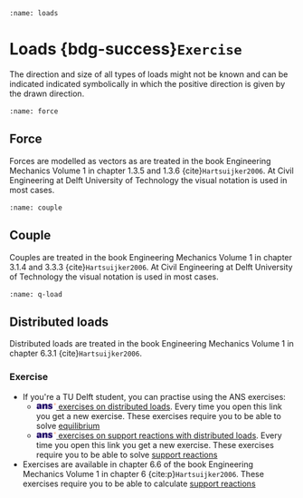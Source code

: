 ```{index} Loads
:name: loads
```
# Loads {bdg-success}`Exercise`
The direction and size of all types of loads might not be known and can be indicated indicated symbolically in which the positive direction is given by the drawn direction.

```{index} Force
:name: force
```
## Force
Forces are modelled as vectors as are treated in the book Engineering Mechanics Volume 1 in chapter 1.3.5 and 1.3.6 {cite}`Hartsuijker2006`. At Civil Engineering at Delft University of Technology the visual notation is used in most cases.

```{index} Couple
:name: couple
```
## Couple
Couples are treated in the book Engineering Mechanics Volume 1 in chapter 3.1.4 and 3.3.3 {cite}`Hartsuijker2006`. At Civil Engineering at Delft University of Technology the visual notation is used in most cases.

```{index} Distributed load
:name: q-load
```
## Distributed loads
Distributed loads are treated in the book Engineering Mechanics Volume 1 in chapter 6.3.1 {cite}`Hartsuijker2006`.

### Exercise
- If you're a TU Delft student, you can practise using the ANS exercises:
   - [<img height="12px" src="../../images/ANS.svg" alt="ANS"> exercises on distributed loads](https://ans.app/digital_test/assignments/1084563/results/new). Every time you open this link you get a new exercise. These exercises require you to be able to solve [equilibrium](../equilibrium/intro.md)
   - [<img height="12px" src="../../images/ANS.svg" alt="ANS"> exercises on support reactions with distributed loads](https://ans.app/digital_test/assignments/1084635/results/new). Every time you open this link you get a new exercise. These exercises require you to be able to solve [support reactions](../support_reactions/intro.md)
- Exercises are available in chapter 6.6 of the book Engineering Mechanics Volume 1 in chapter 6 {cite:p}`Hartsuijker2006`. These exercises require you to be able to calculate [support reactions](../support_reactions/intro.md)